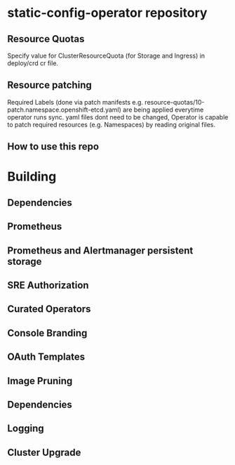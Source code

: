 # static-config-operator repository

## Resource Quotas

Specify value for ClusterResourceQuota (for Storage and Ingress) in deploy/crd cr file. 

## Resource patching
Required Labels (done via patch manifests e.g. resource-quotas/10-patch.namespace.openshift-etcd.yaml) are being applied everytime operator runs sync. yaml files dont need to be changed, Operator is capable to patch required resources (e.g. Namespaces) by reading original files.

## How to use this repo

# Building

## Dependencies

## Prometheus

## Prometheus and Alertmanager persistent storage

## SRE Authorization

## Curated Operators

## Console Branding

## OAuth Templates

## Image Pruning

## Dependencies

## Logging

## Cluster Upgrade


